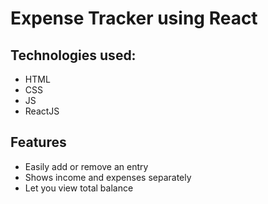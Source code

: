 # Expense Tracker using React
## Technologies used:
- HTML
- CSS
- JS
- ReactJS
## Features
- Easily add or remove an entry
- Shows income and expenses separately
- Let you view total balance
